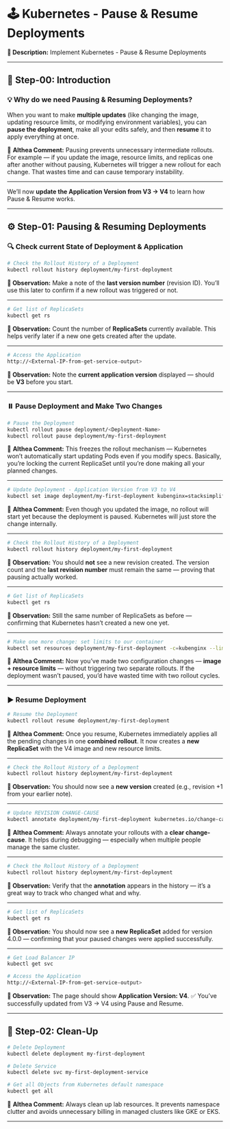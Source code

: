 # 🕹️ **Kubernetes - Pause & Resume Deployments**

**🎯 Description:** Implement Kubernetes - Pause & Resume Deployments

---

## 🧩 **Step-00: Introduction**

### 💡 **Why do we need Pausing & Resuming Deployments?**

When you want to make **multiple updates** (like changing the image, updating resource limits, or modifying environment variables), you can **pause the deployment**, make all your edits safely, and then **resume** it to apply everything at once.

💬 **Althea Comment:**
Pausing prevents unnecessary intermediate rollouts.
For example — if you update the image, resource limits, and replicas one after another without pausing, Kubernetes will trigger a new rollout for each change. That wastes time and can cause temporary instability.

---

We’ll now **update the Application Version from V3 → V4** to learn how Pause & Resume works.

---

## ⚙️ **Step-01: Pausing & Resuming Deployments**

### 🔍 **Check current State of Deployment & Application**

```bash
# Check the Rollout History of a Deployment
kubectl rollout history deployment/my-first-deployment  
```

**🧠 Observation:**
Make a note of the **last version number** (revision ID). You’ll use this later to confirm if a new rollout was triggered or not.

---

```bash
# Get list of ReplicaSets
kubectl get rs
```

**🧠 Observation:**
Count the number of **ReplicaSets** currently available. This helps verify later if a new one gets created after the update.

---

```bash
# Access the Application 
http://<External-IP-from-get-service-output>
```

**🧠 Observation:**
Note the **current application version** displayed — should be **V3** before you start.

---

### ⏸️ **Pause Deployment and Make Two Changes**

```bash
# Pause the Deployment
kubectl rollout pause deployment/<Deployment-Name>
kubectl rollout pause deployment/my-first-deployment
```

💬 **Althea Comment:**
This freezes the rollout mechanism — Kubernetes won’t automatically start updating Pods even if you modify specs.
Basically, you’re locking the current ReplicaSet until you’re done making all your planned changes.

---

```bash
# Update Deployment - Application Version from V3 to V4
kubectl set image deployment/my-first-deployment kubenginx=stacksimplify/kubenginx:4.0.0 
```

💬 **Althea Comment:**
Even though you updated the image, no rollout will start yet because the deployment is paused.
Kubernetes will just store the change internally.

---

```bash
# Check the Rollout History of a Deployment
kubectl rollout history deployment/my-first-deployment  
```

**🧠 Observation:**
You should **not** see a new revision created.
The version count and the **last revision number** must remain the same — proving that pausing actually worked.

---

```bash
# Get list of ReplicaSets
kubectl get rs
```

**🧠 Observation:**
Still the same number of ReplicaSets as before — confirming that Kubernetes hasn’t created a new one yet.

---

```bash
# Make one more change: set limits to our container
kubectl set resources deployment/my-first-deployment -c=kubenginx --limits=cpu=20m,memory=30Mi
```

💬 **Althea Comment:**
Now you’ve made two configuration changes — **image + resource limits** — without triggering two separate rollouts.
If the deployment wasn’t paused, you’d have wasted time with two rollout cycles.

---

### ▶️ **Resume Deployment**

```bash
# Resume the Deployment
kubectl rollout resume deployment/my-first-deployment
```

💬 **Althea Comment:**
Once you resume, Kubernetes immediately applies all the pending changes in one **combined rollout**.
It now creates a **new ReplicaSet** with the V4 image and new resource limits.

---

```bash
# Check the Rollout History of a Deployment
kubectl rollout history deployment/my-first-deployment  
```

**🧠 Observation:**
You should now see a **new version** created (e.g., revision +1 from your earlier note).

---

```bash
# Update REVISION CHANGE-CAUSE
kubectl annotate deployment/my-first-deployment kubernetes.io/change-cause="Deployment PAUSE RESUME Demo - App Version 4.0.0 "
```

💬 **Althea Comment:**
Always annotate your rollouts with a **clear change-cause**.
It helps during debugging — especially when multiple people manage the same cluster.

---

```bash
# Check the Rollout History of a Deployment
kubectl rollout history deployment/my-first-deployment
```

**🧠 Observation:**
Verify that the **annotation** appears in the history — it’s a great way to track who changed what and why.

---

```bash
# Get list of ReplicaSets
kubectl get rs
```

**🧠 Observation:**
You should now see a **new ReplicaSet** added for version 4.0.0 — confirming that your paused changes were applied successfully.

---

```bash
# Get Load Balancer IP
kubectl get svc
```

```bash
# Access the Application 
http://<External-IP-from-get-service-output>
```

**🧠 Observation:**
The page should show **Application Version: V4**.
✅ You’ve successfully updated from V3 → V4 using Pause and Resume.

---

## 🧹 **Step-02: Clean-Up**

```bash
# Delete Deployment
kubectl delete deployment my-first-deployment

# Delete Service
kubectl delete svc my-first-deployment-service

# Get all Objects from Kubernetes default namespace
kubectl get all
```

💬 **Althea Comment:**
Always clean up lab resources. It prevents namespace clutter and avoids unnecessary billing in managed clusters like GKE or EKS.

---
